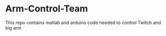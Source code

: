Arm-Control-Team
================

This repo contains matlab and arduino code needed to control Twitch and big arm
